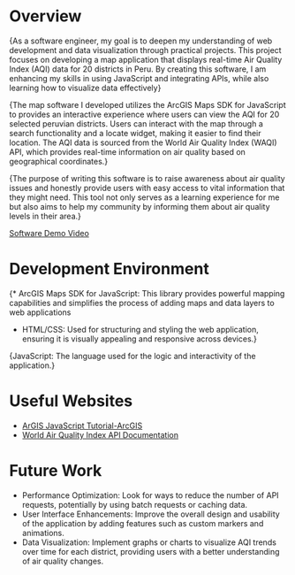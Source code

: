 # Overview

{As a software engineer, my goal is to deepen my understanding of web development and data visualization through practical projects. This project focuses on developing a map application that displays real-time Air Quality Index (AQI) data for 20 districts in Peru. By creating this software, I am enhancing my skills in using JavaScript and integrating APIs, while also learning how to visualize data effectively}

{The map software I developed utilizes the ArcGIS Maps SDK for JavaScript to provides an interactive experience where users can view the AQI for 20 selected peruvian districts. Users can interact with the map through a search functionality and a locate widget, making it easier to find their location. The AQI data is sourced from the World Air Quality Index (WAQI) API, which provides real-time information on air quality based on geographical coordinates.}

{The purpose of writing this software is to raise awareness about air quality issues and honestly provide users with easy access to vital information that they might need. This tool not only serves as a learning experience for me but also aims to help my community by informing them about air quality levels in their area.}

[Software Demo Video](https://youtu.be/yfHTV0fc6Gs)

# Development Environment

{* ArcGIS Maps SDK for JavaScript: This library provides powerful mapping capabilities and simplifies the process of adding maps and data layers to web applications
* HTML/CSS: Used for structuring and styling the web application, ensuring it is visually appealing and responsive across devices.}

{JavaScript: The language used for the logic and interactivity of the application.}

# Useful Websites

* [ArGIS JavaScript Tutorial-ArcGIS](https://developers.arcgis.com/documentation/mapping-and-location-services/tutorials/)
* [World Air Quality Index API Documentation](https://aqicn.org/data-platform/token-confirm/273bf6ec-fef6-4f7a-a319-e349a676b7d2)

# Future Work

* Performance Optimization: Look for ways to reduce the number of API requests, potentially by using batch requests or caching data.
* User Interface Enhancements: Improve the overall design and usability of the application by adding features such as custom markers and animations.
* Data Visualization: Implement graphs or charts to visualize AQI trends over time for each district, providing users with a better understanding of air quality changes.